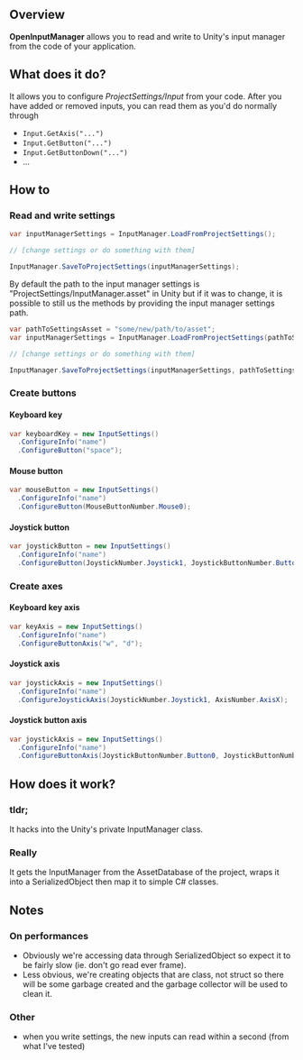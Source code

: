 ## Overview
__OpenInputManager__ allows you to read and write to Unity's input manager from the code of your application.

## What does it do?
It allows you to configure _ProjectSettings/Input_ from your code.
After you have added or removed inputs, you can read them as you'd do normally through
* <code>Input.GetAxis("...")</code>
* <code>Input.GetButton("...")</code>
* <code>Input.GetButtonDown("...")</code>
* ...

## How to
### Read and write settings
```c#
var inputManagerSettings = InputManager.LoadFromProjectSettings();

// [change settings or do something with them]

InputManager.SaveToProjectSettings(inputManagerSettings);
```
By default the path to the input manager settings is "ProjectSettings/InputManager.asset" in Unity but if it was to change, it is possible to still us the methods by providing the input manager settings path.
```c#
var pathToSettingsAsset = "some/new/path/to/asset";
var inputManagerSettings = InputManager.LoadFromProjectSettings(pathToSettingsAsset);

// [change settings or do something with them]

InputManager.SaveToProjectSettings(inputManagerSettings, pathToSettingsAsset);
```
### Create buttons
#### Keyboard key
```c#
var keyboardKey = new InputSettings()
  .ConfigureInfo("name")
  .ConfigureButton("space");
```
#### Mouse button
```c#
var mouseButton = new InputSettings()
  .ConfigureInfo("name")
  .ConfigureButton(MouseButtonNumber.Mouse0);
```
#### Joystick button
```c#
var joystickButton = new InputSettings()
  .ConfigureInfo("name")
  .ConfigureButton(JoystickNumber.Joystick1, JoystickButtonNumber.Button0);
```
### Create axes
#### Keyboard key axis
```c#
var keyAxis = new InputSettings()
  .ConfigureInfo("name")
  .ConfigureButtonAxis("w", "d");
```
#### Joystick axis
```c#
var joystickAxis = new InputSettings()
  .ConfigureInfo("name")
  .ConfigureJoystickAxis(JoystickNumber.Joystick1, AxisNumber.AxisX);
```
#### Joystick button axis
```c#
var joystickAxis = new InputSettings()
  .ConfigureInfo("name")
  .ConfigureButtonAxis(JoystickButtonNumber.Button0, JoystickButtonNumber.Button1);
```

## How does it work?
### tldr;
It hacks into the Unity's private InputManager class.
### Really
It gets the InputManager from the AssetDatabase of the project, wraps it into a <c>SerializedObject</c> then map it to simple C# classes.

## Notes
### On performances
* Obviously we're accessing data through <c>SerializedObject</c> so expect it to be fairly slow (ie. don't go read ever frame).
* Less obvious, we're creating objects that are <c>class</c>, not <c>struct</c> so there will be some garbage created and the garbage collector will be used to clean it. 
### Other
* when you write settings, the new inputs can read within a second (from what I've tested)
